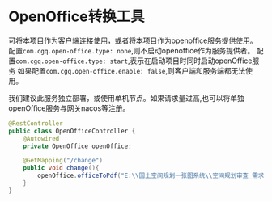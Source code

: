 # OpenOffice转换工具

可将本项目作为客户端连接使用，或者将本项目作为openoffice服务提供使用。
配置`com.cgq.open-office.type: none`,则不启动openoffice作为服务提供者。
配置`com.cgq.open-office.type: start`,表示在启动项目时同时启动openOffice服务
如果配置`com.cgq.open-office.enable: false`,则客户端和服务端都无法使用。

我们建议此服务独立部署，或使用单机节点。如果请求量过高,也可以将单独openOffice服务与网关nacos等注册。


```java
@RestController
public class OpenOfficeController {
    @Autowired
    private OpenOffice openOffice;

    @GetMapping("/change")
    public void change(){
        openOffice.officeToPdf("E:\\国土空间规划一张图系统\\空间规划审查_需求_1231_lc.docx");
    }
}
```